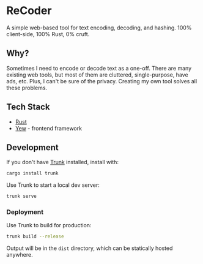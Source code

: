 # ReCoder

A simple web-based tool for text encoding, decoding, and hashing. 100% client-side,
100% Rust, 0% cruft.

## Why?

Sometimes I need to encode or decode text as a one-off. There are
many existing web tools, but most of them are cluttered,
single-purpose, have ads, etc. Plus, I can't be sure of the privacy.
Creating my own tool solves all these problems.

## Tech Stack

- [Rust](https://www.rust-lang.org)
- [Yew](https://yew.rs) - frontend framework

## Development

If you don't have [Trunk](https://trunkrs.dev) installed, install with:

```bash
cargo install trunk
```

Use Trunk to start a local dev server:

```bash
trunk serve
```

### Deployment

Use Trunk to build for production:

```bash
trunk build --release
```

Output will be in the `dist` directory, which can be statically hosted
anywhere.
